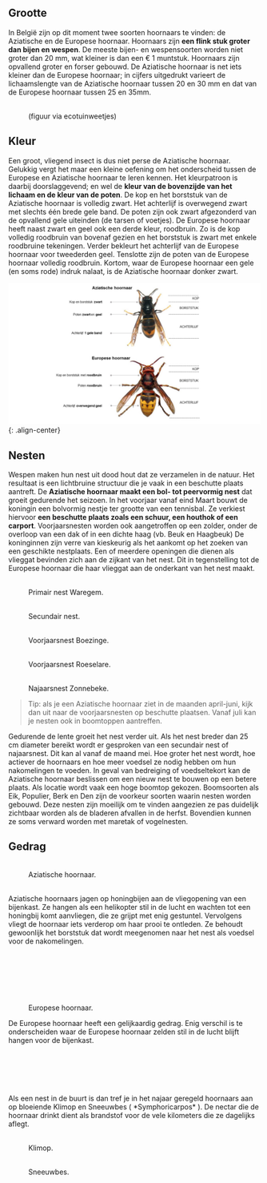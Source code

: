 
## Grootte

In België zijn op dit moment twee soorten hoornaars te vinden: de Aziatische en de Europese hoornaar. 
Hoornaars zijn **een flink stuk groter dan bijen en wespen**. De meeste bijen- en wespensoorten worden niet 
groter dan 20 mm, wat kleiner is dan een € 1 muntstuk. Hoornaars zijn opvallend groter en forser gebouwd. 
De Aziatische hoornaar is net iets kleiner dan de Europese hoornaar; in cijfers uitgedrukt varieert de lichaamslengte van de Aziatische hoornaar tussen 20 en 30 mm en dat van de Europese hoornaar tussen 25 en 35mm.

<figure class="align-center">
  <a href="#"><img src="{{ '/images/HoornaarsVergelijken.jpg' | absolute_url }}" alt=""></a>
  <figcaption>(figuur via ecotuinweetjes)</figcaption>
</figure> 

## Kleur

Een groot, vliegend insect is dus niet perse de Aziatische hoornaar. Gelukkig vergt het maar een kleine oefening om het onderscheid tussen de Europese en Aziatische hoornaar te leren kennen. Het kleurpatroon is daarbij doorslaggevend; en wel de **kleur van de bovenzijde van het lichaam en de kleur van de poten**. De kop en het borststuk van de Aziatische 
hoornaar is volledig zwart. Het achterlijf is overwegend zwart met slechts één brede gele band. De poten zijn ook zwart 
afgezonderd van de opvallend gele uiteinden (de tarsen of voetjes). De Europese hoornaar heeft naast zwart en geel ook 
een derde kleur, roodbruin. Zo is de kop volledig roodbruin van bovenaf gezien en het borststuk is zwart met enkele 
roodbruine tekeningen. Verder bekleurt het achterlijf van de Europese hoornaar voor tweederden geel. Tenslotte zijn 
de poten van de Europese hoornaar volledig roodbruin. Kortom, waar de Europese hoornaar een gele (en soms rode) indruk 
nalaat, is de Aziatische hoornaar donker zwart. 

![Kenmerken](./images/Figuur_kenmerken_EH_AH.JPG){: .align-center}

## Nesten

Wespen maken hun nest uit dood hout dat ze verzamelen in de natuur. Het resultaat is een lichtbruine structuur die 
je vaak in een beschutte plaats aantreft. De **Aziatische hoornaar maakt een bol- tot peervormig nest** dat groeit gedurende 
het seizoen. In het voorjaar vanaf eind Maart bouwt de koningin een bolvormig nestje ter grootte van een tennisbal. 
Ze verkiest hiervoor **een beschutte plaats zoals een schuur, een houthok of een carport**. Voorjaarsnesten worden ook 
aangetroffen op een zolder, onder de overloop van een dak of in een dichte haag (vb. Beuk en Haagbeuk) De koninginnen 
zijn verre van kieskeurig als het aankomt op het zoeken van een geschikte nestplaats. Een of meerdere openingen die dienen 
als vlieggat bevinden zich aan de zijkant van het nest. Dit in tegenstelling tot de Europese hoornaar die haar vlieggat 
aan de onderkant van het nest maakt.

<figure style="width: 300px" class="align-center">
  <img src="{{ './images/20180820_foto_primair_nest_Waregem.JPG' | absolute_url }}" alt="">
  <figcaption>Primair nest Waregem.</figcaption>
</figure>
<figure style="width: 300px" class="align-center">
  <img src="{{ './images/20180913_foto_secundair_nest_Gits_Jonas_Lampens.jpg' | absolute_url }}" alt="">
  <figcaption>Secundair nest.</figcaption>
</figure>
<figure style="width: 300px" class="align-center">
  <img src="{{ './images/20180710_foto_voorjaarsnest_Boezinge_Warre.jpg' | absolute_url }}" alt="">
  <figcaption>Voorjaarsnest Boezinge.</figcaption>
</figure>
<figure style="width: 300px" class="align-center">
  <img src="{{ './images/20180706_Foto_voorjaarsnest_Roeselare.jpg' | absolute_url }}" alt="">
  <figcaption>Voorjaarsnest Roeselare.</figcaption>
</figure> 
<figure style="width: 300px" class="align-center">
  <img src="{{ './images/20180810_foto_najaarsnest_Zonnebeke.jpg' | absolute_url }}" alt="">
  <figcaption>Najaarsnest Zonnebeke.</figcaption>
</figure> 

> Tip: als je een Aziatische hoornaar ziet in de maanden april-juni, kijk dan uit naar de voorjaarsnesten op 
beschutte plaatsen. Vanaf juli kan je nesten ook in boomtoppen aantreffen.

Gedurende de lente groeit het nest verder uit. Als het nest breder dan 25 cm diameter bereikt wordt er gesproken van 
een secundair nest of najaarsnest. Dit kan al vanaf de maand mei. Hoe groter het nest wordt, hoe actiever de hoornaars 
en hoe meer voedsel ze nodig hebben om hun nakomelingen te voeden. In geval van bedreiging of voedseltekort kan de 
Aziatische hoornaar beslissen om een nieuw nest te bouwen op een betere plaats. Als locatie wordt vaak een hoge boomtop 
gekozen. Boomsoorten als Eik, Populier, Berk en Den zijn de voorkeur soorten waarin nesten worden gebouwd. Deze nesten 
zijn moeilijk om te vinden aangezien ze pas duidelijk zichtbaar worden als de bladeren afvallen in de herfst. 
Bovendien kunnen ze soms verward worden met maretak of vogelnesten. 


## Gedrag

<figure style="width: 400px" class="align-left">
  <img src="{{ '/images/Aziatische_hoornaar_foraging_HBV.JPG' | absolute_url }}" alt="">
  <figcaption>Aziatische hoornaar.</figcaption>
</figure> 

<br>Aziatische hoornaars jagen op honingbijen aan de vliegopening van een bijenkast. Ze hangen als een helikopter stil in de lucht en wachten tot een honingbij komt aanvliegen, die ze grijpt met enig gestuntel. Vervolgens vliegt de hoornaar iets verderop om haar prooi te ontleden. Ze behoudt gewoonlijk het borststuk dat wordt meegenomen naar het nest als voedsel voor de nakomelingen.<br><br><br><br><br><br>

<figure style="width: 400px" class="align-right">
  <img src="{{ '/images/Europese_hoornaar_foraging_Hans De Blauw.jpg' | absolute_url }}" alt="">
  <figcaption>Europese hoornaar.</figcaption>
</figure> 
De Europese hoornaar heeft een gelijkaardig gedrag. Enig verschil is te onderscheiden waar de Europese hoornaar zelden stil in de lucht blijft hangen voor de bijenkast.<br><br><br><br><br><br>

<p>Als een nest in de buurt is dan tref je in het najaar geregeld hoornaars aan op bloeiende Klimop en Sneeuwbes ( *Symphoricarpos* ). De nectar die de hoornaar drinkt dient als brandstof voor de vele kilometers die ze dagelijks aflegt.</p>

<figure style="width: 300px" class="align-center">
  <img src="{{ './images/20180922_VespaVelutina_klimop_HoneyBeeValley.JPG' | absolute_url }}" alt="">
  <figcaption>Klimop.</figcaption>
</figure>
<figure style="width: 300px" class="align-center">
  <img src="{{ './images/20180922_VespaVelutina_symphoricarpos_HoneyBeeValley.JPG' | absolute_url }}" alt="">
  <figcaption>Sneeuwbes.</figcaption>
</figure> 







